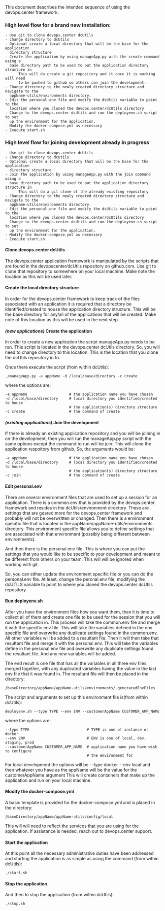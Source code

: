 This document describes the intended sequence of using the devops.center framework.

### High level flow for a brand new installation:

    - Use git to clone devops.center dcUtils
    - Change directory to dcUtils
    - Optional create a local directory that will be the base for the application
      directory structure
    - Create the application by using manageApp.py with the create command using a
      base directory path to be used to put the application directory structure in
          This will do create a git repository and it once it is working will need
          to be pushed to github so others can join the development.
    - Change directory to the newly created directory structure and navigate to the 
      appName-utils/environments directory.  
    - Edit the personal.env file and modify the dcUtils variable to point to the 
      location where you cloned the devops.center/dcUtils directory
    - Change to the devops.center dcUtils and run the deployenv.sh script to set
      up the environment for the application.
    - Modify the docker-compose.yml as necessary  
    - Execute start.sh

### High level flow for joining development already in progress

    - Use git to clone devops.center dcUtils
    - Change directory to dcUtils
    - Optional create a local directory that will be the base for the application
      directory structure
    - Join the application by using manageApp.py with the join command using a
      base directory path to be used to put the application directory structure in
          This will do a git clone of the already existing repository
    - Change directory to the newly created directory structure and navigate to the 
      appName-utils/environments directory.  
    - Edit the personal.env file and modify the dcUtils variable to point to the 
      location where you cloned the devops.center/dcUtils directory
    - Change to the devops.center dcUtils and run the deployenv.sh script to set
      up the environment for the application.
    - Modify the docker-compose.yml as necessary  
    - Execute start.sh

#### Clone devops.center dcUtils
The devops.center application framework is manipulated by the scripts that are found
in the devopscenter/dcUtils repository on github.com. Use git to clone that 
repository to somewhere on your local machine.  Make note the location as this will
be used later.

#### Create the local directory structure
In order for the devops.center framework to keep track of the files associated with
an application it is required that a directory be identified/created to house the
application directory structure.  This will be the base directory for any/all 
of the applications that will be created. Make note of this location as this will
be used in the next step

#### *(new applications)* Create the application
In order to create a new application the script manageApp.py needs to be run.  This
script is located in the devops.center dcUtils directory.  So, you will need to change
directory to this location.  This is the location that you clone the dcUtils 
repository in to. 

Once there execute the script (from within dcUtils):

    ./manageApp.py -a appName -d /local/base/directory -c create

where the options are:

    -a appName                   # the application name you have chosen
    -d /local/base/directory     # local directory you identified/created to house
                                 # the application(s) directory structure
    -c create                    # the command of create

#### *(existing applications)* Join the development
If there is already an existing application repository and you will be joining 
in on the development, then you will run the manageApp.py script with the same options
except the command to run will be join. This will clone the application respoitory
from github.  So, the arguments would be:

    -a appName                   # the application name you have chosen
    -d /local/base/directory     # local directory you identified/created to house
                                 # the application(s) directory structure
    -c join                      # the command of create

#### Edit personal.env
There are several environment files that are used to set up a session for an application.
There is a common.env that is provided by the devops.center framework and resides in
the dcUtils/environment directory.  These are settings that are geared more for the
devops.center framework and probably will not be overwritten or changed.  Then there
is a environment specific file that is located in the appName/appName-utils/environments
directory. This environment specific file allows you to define settings that are
associated with that environment (possibly being different between environments).

And then there is the personal.env file.  This is where you can put the settings that
you would like to be specific to your development and meant to be different from others
on your team.  This will will be ignored when working with git.

So, you can either update the environment specific file or you can do the personal.env
file.  At least, change the peronal.env file, modifying the dcUTILS variable to point
to where you cloned the devops.center dcUtils repository.

#### Run deployenv.sh
After you have the environment files how you want them, than it is time to collect all
of them and create one file to be used for the session that you will run the application
in.  This process will take the common.env file and merge it with the specific env file.
This will take the variables defined in the env specific file and overwrite any duplicate
settings found in the common.env. All other variables will be added to a resultant file.
Then it will then take that resultant file and merge it with the personal.env.  This
will take the variables define in the personal.env file and overwrite any duplicate
settings found the resultant file.   And any new variables will be added. 

The end result is one file that has all the variables in all three env files merged
together, with any duplicated variables having the value in the last env file that it
was found in.  The resultant file will then be placed in the directory:

    /baseDirectory/appName/appName-utils/environments/.generatedEnvFiles

The script and arguments to set up this environment file is(from within dcUtils):

    deployenv.sh --type TYPE --env ENV --customerAppName CUSTOMER_APP_NAME

where the options are:

    --type TYPE                          # TYPE is one of instance or docker 
    --env ENV                            # ENV is one of local, dev, staging, prod
    --customerAppName CUSTOMER_APP_NAME  # application name you have wish to configure
                                         # the environment for

For local development the options will be --type docker --env local  and then 
whatever you have as the appName will be the value for the customerAppName argument
This will create containers that make up the application and run on your local
machine.

#### Modify the docker-compose.yml
A basic template is provided for the docker-compose.yml and is placed in the directory:

    /baseDirectory/appName/appName-utils/config/local

This will will need to reflect the services that you are using for the application. If
assistance is needed, reach out to devops.center support.

#### Start the application
At this point all the necessary administrative duties have been addressed and starting
the application is as simple as using the command (from within dcUtils):

    ./start.sh

#### Stop the application
And then to stop the application (from within dcUtils):

    ./stop.sh


